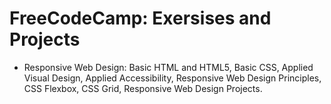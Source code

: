 # FreeCodeCamp: Exersises and Projects

- Responsive Web Design: Basic HTML and HTML5, Basic CSS, Applied Visual Design, Applied Accessibility, Responsive Web Design Principles, CSS Flexbox, CSS Grid, Responsive Web Design Projects.